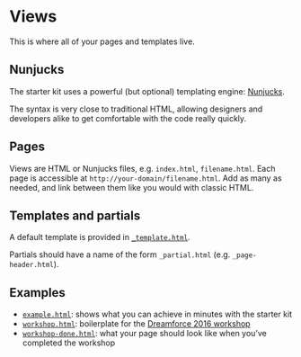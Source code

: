 # Views

This is where all of your pages and templates live.

## Nunjucks

The starter kit uses a powerful (but optional) templating engine:
[Nunjucks](http://mozilla.github.io/nunjucks/).

The syntax is very close to traditional HTML, allowing designers and
developers alike to get comfortable with the code really quickly.

## Pages

Views are HTML or Nunjucks files, e.g. `index.html`, `filename.html`.
Each page is accessible at `http://your-domain/filename.html`.
Add as many as needed, and link between them like you would with classic HTML.

## Templates and partials

A default template is provided in [`_template.html`](_template.html).

Partials should have a name of the form `_partial.html` (e.g. `_page-header.html`).

## Examples

- [`example.html`](example.html): shows what you can achieve in minutes with the starter kit
- [`workshop.html`](workshop.html): boilerplate for the [Dreamforce 2016 workshop](http://sfdcworkshop.com/workshop/rapid-prototyping-with-slds/)
- [`workshop-done.html`](workshop-done.html): what your page should look like when you’ve completed the workshop
